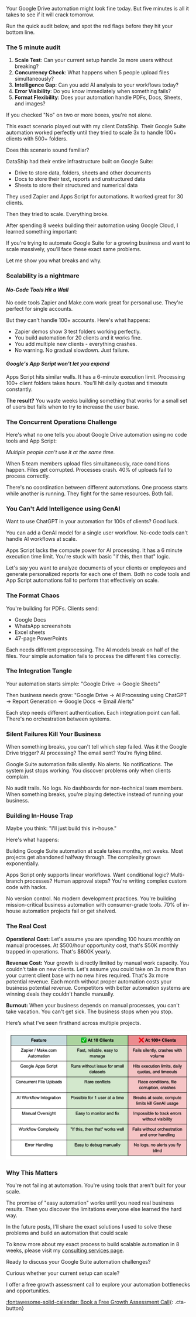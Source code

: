 Your Google Drive automation might look fine today. But five minutes is all it takes to see if it will crack tomorrow.

Run the quick audit below, and spot the red flags before they hit your bottom line.

### The 5 minute audit

1. **Scale Test**: Can your current setup handle 3x more users without breaking?
2. **Concurrency Check**: What happens when 5 people upload files simultaneously?
3. **Intelligence Gap**: Can you add AI analysis to your workflows today?
4. **Error Visibility**: Do you know immediately when something fails?
5. **Format Flexibility**: Does your automation handle PDFs, Docs, Sheets, and images?

If you checked "No" on two or more boxes, you're not alone.

This exact scenario played out with my client DataShip. Their Google Suite automation worked perfectly until they tried to scale 3x to handle 100+ clients with 500+ folders.

Does this scenario sound familiar?

DataShip had their entire infrastructure built on Google Suite:

* Drive to store data, folders, sheets and other documents
* Docs to store their text, reports and unstructured data
* Sheets to store their structured and numerical data

They used Zapier and Apps Script for automations. It worked great for 30 clients.

Then they tried to scale. Everything broke.

After spending 8 weeks building their automation using Google Cloud, I learned something important:

If you're trying to automate Google Suite for a growing business and want to scale massively, you'll face these exact same problems.

Let me show you what breaks and why.

### Scalability is a nightmare

#### *No-Code Tools Hit a Wall*

No code tools Zapier and Make.com work great for personal use. They're perfect for single accounts.

But they can't handle 100+ accounts. Here's what happens:

- Zapier demos show 3 test folders working perfectly.
- You build automation for 20 clients and it works fine.
- You add multiple new clients - everything crashes.
- No warning. No gradual slowdown. Just failure.

#### *Google's App Script won't let you expand*

Apps Script hits similar walls. It has a 6-minute execution limit. Processing 100+ client folders takes hours. You'll hit daily quotas and timeouts constantly.

**The result?** You waste weeks building something that works for a small set of users but fails when to try to increase the user base.

### The Concurrent Operations Challenge

Here's what no one tells you about Google Drive automation using no code tools and App Script:

*Multiple people can't use it at the same time.*

When 5 team members upload files simultaneously, race conditions happen. Files get corrupted. Processes crash. 40% of uploads fail to process correctly.

There's no coordination between different automations. One process starts while another is running. They fight for the same resources. Both fail.

### You Can't Add Intelligence using GenAI

Want to use ChatGPT in your automation for 100s of clients? Good luck.

You can add a GenAI model for a single user workflow. No-code tools can't handle AI workflows at scale. 

Apps Script lacks the compute power for AI processing. It has a 6 minute execution time limit.  You're stuck with basic "if this, then that" logic. 

Let's say you want to analyze documents of your clients or employees and generate personalized reports for each one of them. Both no code tools and App Script automations fail to perform that effectively on scale.

### The Format Chaos

You're building for PDFs. Clients send:
- Google Docs
- WhatsApp screenshots  
- Excel sheets
- 47-page PowerPoints

Each needs different preprocessing. The AI models break on half of the files. Your simple automation fails to process the different files correctly.


### The Integration Tangle

Your automation starts simple: "Google Drive → Google Sheets"

Then business needs grow: "Google Drive → AI Processing using ChatGPT → Report Generation → Google Docs → Email Alerts"

Each step needs different authentication. Each integration point can fail. There's no orchestration between systems.

### Silent Failures Kill Your Business

When something breaks, you can't tell which step failed. Was it the Google Drive trigger? AI processing? The email sent? You're flying blind.

Google Suite automation fails silently. No alerts. No notifications. The system just stops working. You discover problems only when clients complain.

No audit trails. No logs. No dashboards for non-technical team members. When something breaks, you're playing detective instead of running your business.

### Building In-House Trap

Maybe you think: "I'll just build this in-house."

Here's what happens:

Building Google Suite automation at scale takes months, not weeks. Most projects get abandoned halfway through. The complexity grows exponentially.

Apps Script only supports linear workflows. Want conditional logic? Multi-branch processes? Human approval steps? You're writing complex custom code with hacks.

No version control. No modern development practices. You're building mission-critical business automation with consumer-grade tools. 70% of in-house automation projects fail or get shelved.

### The Real Cost

**Operational Cost:** Let's assume you are spending 100 hours monthly on manual processes. At $500/hour opportunity cost, that's $50K monthly trapped in operations. That's $600K yearly. 

**Revenue Cost:** Your growth is directly limited by manual work capacity. You couldn't take on new clients. Let's assume you could take on 3x more than your current client base with no new hires required. That's 3x more potential revenue. Each month without proper automation costs your business potential revenue. Competitors with better automation systems are winning deals they couldn't handle manually.

**Burnout:** When your business depends on manual processes, you can't take vacation. You can't get sick. The business stops when you stop.

Here’s what I’ve seen firsthand across multiple projects.

![The Real Cost](the-real-cost.png)

### Why This Matters

You're not failing at automation. You're using tools that aren't built for your scale.

The promise of "easy automation" works until you need real business results. Then you discover the limitations everyone else learned the hard way.

In the future posts, I'll share the exact solutions I used to solve these problems and build an automation that could scale

To know more about my exact process to build scalable automation in 8 weeks, please visit my [consulting services page](../consulting.md).

Ready to discuss your Google Suite automation challenges? 

Curious whether your current setup can scale?

I offer a free growth assessment call to explore your automation bottlenecks and opportunities.

[:fontawesome-solid-calendar: Book a Free Growth Assessment Call](https://cal.com/sudhandar/discoverycall){: .cta-button}
